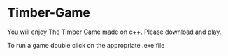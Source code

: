# Timber-Game
You will enjoy The Timber Game made on c++. Please download and play.

To run a game double click on the appropriate .exe file
